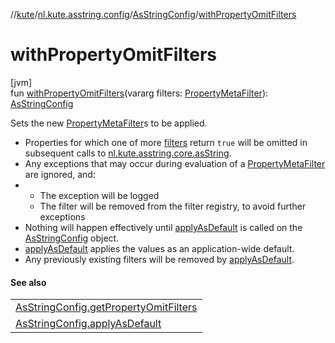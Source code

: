//[kute](../../../index.md)/[nl.kute.asstring.config](../index.md)/[AsStringConfig](index.md)/[withPropertyOmitFilters](with-property-omit-filters.md)

# withPropertyOmitFilters

[jvm]\
fun [withPropertyOmitFilters](with-property-omit-filters.md)(vararg filters: [PropertyMetaFilter](../../nl.kute.asstring.core/-property-meta-filter/index.md)): [AsStringConfig](index.md)

Sets the new [PropertyMetaFilter](../../nl.kute.asstring.core/-property-meta-filter/index.md)s to be applied.

- 
   Properties for which one of more [filters](with-property-omit-filters.md) return `true` will be omitted in subsequent calls to [nl.kute.asstring.core.asString](../../nl.kute.asstring.core/as-string.md).
- 
   Any exceptions that may occur during evaluation of a [PropertyMetaFilter](../../nl.kute.asstring.core/-property-meta-filter/index.md) are ignored, and:
- - 
      The exception will be logged
   - 
      The filter will be removed from the filter registry, to avoid further exceptions
- 
   Nothing will happen effectively until [applyAsDefault](apply-as-default.md) is called on the [AsStringConfig](index.md) object.
- 
   [applyAsDefault](apply-as-default.md) applies the values as an application-wide default.
- 
   Any previously existing filters will be removed by [applyAsDefault](apply-as-default.md).

#### See also

| |
|---|
| [AsStringConfig.getPropertyOmitFilters](get-property-omit-filters.md) |
| [AsStringConfig.applyAsDefault](apply-as-default.md) |
